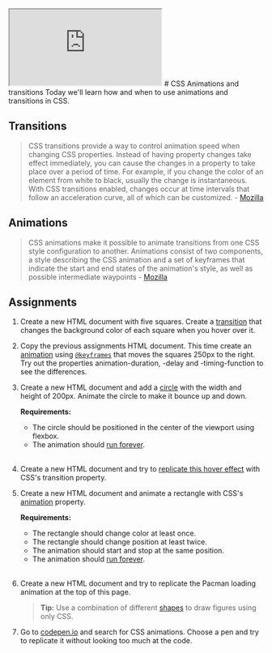 <iframe src="https://majapersson.github.io/csslesson/pacman.html"></iframe>
# CSS Animations and transitions
Today we'll learn how and when to use animations and transitions in CSS.

## Transitions
> CSS transitions provide a way to control animation speed when changing CSS properties. Instead of having property changes take effect immediately, you can cause the changes in a property to take place over a period of time. For example, if you change the color of an element from white to black, usually the change is instantaneous. With CSS transitions enabled, changes occur at time intervals that follow an acceleration curve, all of which can be customized. - [Mozilla](https://developer.mozilla.org/en-US/docs/Web/CSS/CSS_Transitions/Using_CSS_transitions)

## Animations
> CSS animations make it possible to animate transitions from one CSS style configuration to another. Animations consist of two components, a style describing the CSS animation and a set of keyframes that indicate the start and end states of the animation's style, as well as possible intermediate waypoints - [Mozilla](https://developer.mozilla.org/en-US/docs/Web/CSS/CSS_Animations/Using_CSS_animations)

## Assignments
1. Create a new HTML document with five squares. Create a [transition](http://cssreference.io/transitions) that changes the background color of each square when you hover over it.

2. Copy the previous assignments HTML document. This time create an [animation](http://cssreference.io/animations) using [`@keyframes`](https://developer.mozilla.org/en-US/docs/Web/CSS/@keyframes) that moves the squares 250px to the right. Try out the properties animation-duration, -delay and -timing-function to see the differences.

3. Create a new HTML document and add a [circle](https://davidwalsh.name/css-circles) with the width and height of 200px. Animate the circle to make it bounce up and down.

    **Requirements:**
    - The circle should be positioned in the center of the viewport using flexbox.
    - The animation should [run forever](http://cssreference.io/property/animation-iteration-count).
    <br /><br />

4. Create a new HTML document and try to [replicate this hover effect](https://youtu.be/aF9usAfMlRE) with CSS's transition property.

5. Create a new HTML document and animate a rectangle with CSS's [animation](http://cssreference.io/animations) property.

    **Requirements:**
    - The rectangle should change color at least once.
    - The rectangle should change position at least twice.
    - The animation should start and stop at the same position.
    - The animation should [run forever](http://cssreference.io/property/animation-iteration-count).
    <br /><br />

6. Create a new HTML document and try to replicate the Pacman loading animation at the top of this page.

    > **Tip:** Use a combination of different [shapes](https://css-tricks.com/examples/ShapesOfCSS/) to draw figures using only CSS.

7. Go to [codepen.io](https://codepen.io) and search for CSS animations. Choose a pen and try to replicate it without looking too much at the code.
